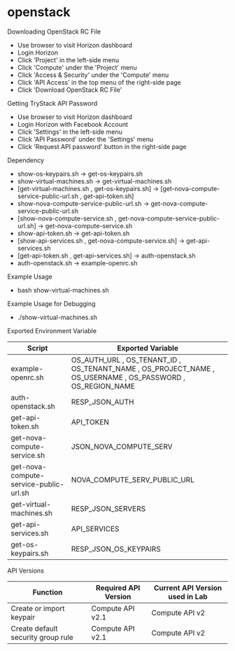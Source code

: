 # openstack

Downloading OpenStack RC File
- Use browser to visit Horizon dashboard
- Login Horizon
- Click 'Project' in the left-side menu
- Click 'Compute' under the 'Project' menu
- Click 'Access & Security' under the 'Compute' menu
- Click 'API Access' in the top menu of the right-side page
- Click 'Download OpenStack RC File'

Getting TryStack API Password
- Use browser to visit Horizon dashboard
- Login Horizon with Facebook Account
- Click 'Settings' in the left-side menu
- Click 'API Password' under the 'Settings' menu
- Click 'Request API password' button in the right-side page

Dependency
- show-os-keypairs.sh -> get-os-keypairs.sh
- show-virtual-machines.sh -> get-virtual-machines.sh
- [get-virtual-machines.sh , get-os-keypairs.sh] -> [get-nova-compute-service-public-url.sh , get-api-token.sh]
- show-nova-compute-service-public-url.sh -> get-nova-compute-service-public-url.sh
- [show-nova-compute-service.sh , get-nova-compute-service-public-url.sh] -> get-nova-compute-service.sh
- show-api-token.sh -> get-api-token.sh
- [show-api-services.sh , get-nova-compute-service.sh] -> get-api-services.sh
- [get-api-token.sh , get-api-services.sh] -> auth-openstack.sh
- auth-openstack.sh -> example-openrc.sh
 
Example Usage
- bash show-virtual-machines.sh

Example Usage for Debugging
- ./show-virtual-machines.sh

Exported Environment Variable

| Script  | Exported Variable |
| ------------- | ------------- |
| example-openrc.sh  | OS_AUTH_URL , OS_TENANT_ID , OS_TENANT_NAME , OS_PROJECT_NAME , OS_USERNAME , OS_PASSWORD , OS_REGION_NAME  |
| auth-openstack.sh  | RESP_JSON_AUTH  |
| get-api-token.sh  | API_TOKEN  |
| get-nova-compute-service.sh  | JSON_NOVA_COMPUTE_SERV  |
| get-nova-compute-service-public-url.sh  | NOVA_COMPUTE_SERV_PUBLIC_URL  |
| get-virtual-machines.sh  | RESP_JSON_SERVERS  |
| get-api-services.sh  | API_SERVICES  |
| get-os-keypairs.sh  | RESP_JSON_OS_KEYPAIRS  |

API Versions

| Function  | Required API Version  | Current API Version used in Lab |
| ------------- | ------------- | ------------- |
| Create or import keypair  | Compute API v2.1  | Compute API v2  |
| Create default security group rule  | Compute API v2.1  | Compute API v2  |
